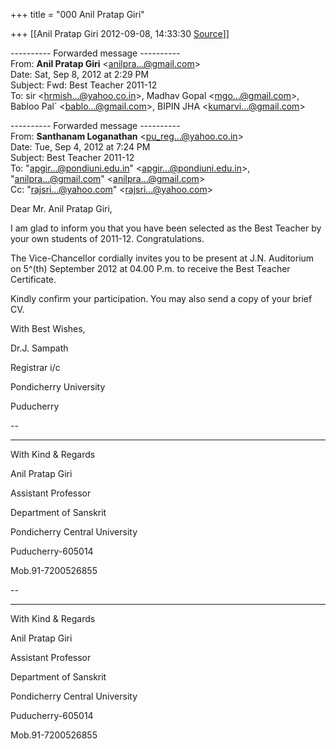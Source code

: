 +++
title = "000 Anil Pratap Giri"

+++
[[Anil Pratap Giri	2012-09-08, 14:33:30 [Source](https://groups.google.com/g/bvparishat/c/3m83Jzgxewc)]]



  
  

---------- Forwarded message ----------  
From: **Anil Pratap Giri** \<[anilpra...@gmail.com]()\>  
Date: Sat, Sep 8, 2012 at 2:29 PM  
Subject: Fwd: Best Teacher 2011-12  
To: sir \<[hrmish...@yahoo.co.in]()\>, Madhav Gopal \<[mgo...@gmail.com]()\>, Babloo Pal\` \<[bablo...@gmail.com]()\>, BIPIN JHA \<[kumarvi...@gmail.com]()\>  
  
  

  
  

---------- Forwarded message ----------  
From: **Santhanam Loganathan** \<[pu_reg...@yahoo.co.in]()\>  
Date: Tue, Sep 4, 2012 at 7:24 PM  
Subject: Best Teacher 2011-12  
To: "[apgir...@pondiuni.edu.in]()" \<[apgir...@pondiuni.edu.in]()\>, "[anilpra...@gmail.com]()" \<[anilpra...@gmail.com]()\>  
Cc: "[rajsri...@yahoo.com]()" \<[rajsri...@yahoo.com]()\>  
  
  

Dear Mr. Anil Pratap Giri,



I am glad to inform you that you have been selected as the Best Teacher by your own students of 2011-12. Congratulations.



The Vice-Chancellor cordially invites you to be present at J.N. Auditorium on 5^(th) September 2012 at 04.00 P.m. to receive the Best Teacher Certificate.



Kindly confirm your participation. You may also send a copy of your brief CV.



With Best Wishes,



Dr.J. Sampath

Registrar i/c

Pondicherry University

Puducherry

  
  
  

--  

-------------------------------

With Kind & Regards

Anil Pratap Giri

Assistant Professor

Department of Sanskrit

Pondicherry Central University

Puducherry-605014

Mob.91-7200526855

  

  
  
  
--  

-------------------------------

With Kind & Regards

Anil Pratap Giri

Assistant Professor

Department of Sanskrit

Pondicherry Central University

Puducherry-605014

Mob.91-7200526855

  

